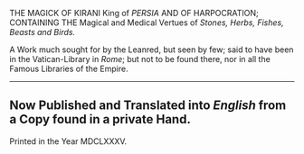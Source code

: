 THE
MAGICK
OF
KIRANI
King of _PERSIA_
AND OF
HARPOCRATION;
CONTAINING THE
Magical and Medical Vertues of _Stones,
Herbs, Fishes, Beasts and Birds._

A
Work much sought for by the Leanred,
but seen by few; said to have been
in the Vatican-Library in _Rome_; but not
to be found there, nor in all the Famous
Libraries of the Empire.

---
Now Published and Translated into _English_
from a Copy found in a private Hand.
---

Printed in the Year MDCLXXXV.
